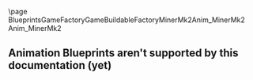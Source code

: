 \page BlueprintsGameFactoryGameBuildableFactoryMinerMk2Anim_MinerMk2 Anim_MinerMk2
## Animation Blueprints aren't supported by this documentation (yet)
